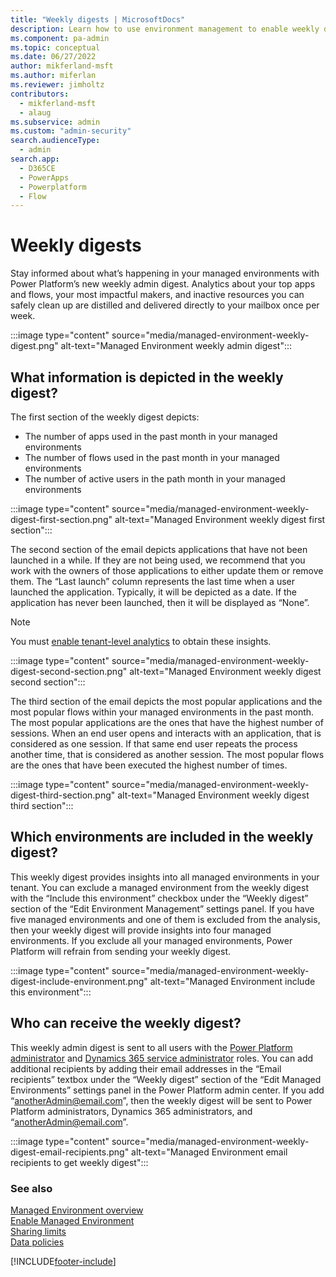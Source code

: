 ```yaml
---
title: "Weekly digests | MicrosoftDocs"
description: Learn how to use environment management to enable weekly digests.
ms.component: pa-admin
ms.topic: conceptual
ms.date: 06/27/2022
author: mikferland-msft
ms.author: miferlan
ms.reviewer: jimholtz
contributors:
  - mikferland-msft
  - alaug 
ms.subservice: admin
ms.custom: "admin-security"
search.audienceType: 
  - admin
search.app:
  - D365CE
  - PowerApps
  - Powerplatform
  - Flow
---
```

# Weekly digests
Stay informed about what’s happening in your managed environments with Power Platform’s new weekly admin digest. Analytics about your top apps and flows, your most impactful makers, and inactive resources you can safely clean up are distilled and delivered directly to your mailbox once per week.

:::image type="content" source="media/managed-environment-weekly-digest.png" alt-text="Managed Environment weekly admin digest":::

## What information is depicted in the weekly digest?

The first section of the weekly digest depicts:

- The number of apps used in the past month in your managed environments
- The number of flows used in the past month in your managed environments
- The number of active users in the path month in your managed environments

:::image type="content" source="media/managed-environment-weekly-digest-first-section.png" alt-text="Managed Environment weekly digest first section":::

The second section of the email depicts applications that have not been launched in a while. If they are not being used, we recommend that you work with the owners of those applications to either update them or remove them. The “Last launch” column represents the last time when a user launched the application. Typically, it will be depicted as a date. If the application has never been launched, then it will be displayed as “None”.

> [!NOTE]
> You must [enable tenant-level analytics](tenant-level-analytics.md#how-do-i-enable-tenant-level-analytics) to obtain these insights.

:::image type="content" source="media/managed-environment-weekly-digest-second-section.png" alt-text="Managed Environment weekly digest second section":::

The third section of the email depicts the most popular applications and the most popular flows within your managed environments in the past month. The most popular applications are the ones that have the highest number of sessions. When an end user opens and interacts with an application, that is considered as one session. If that same end user repeats the process another time, that is considered as another session. The most popular flows are the ones that have been executed the highest number of times.

:::image type="content" source="media/managed-environment-weekly-digest-third-section.png" alt-text="Managed Environment weekly digest third section":::

## Which environments are included in the weekly digest?

This weekly digest provides insights into all managed environments in your tenant. You can exclude a managed environment from the weekly digest with the “Include this environment” checkbox under the “Weekly digest” section of the “Edit Environment Management” settings panel. If you have five managed environments and one of them is excluded from the analysis, then your weekly digest will provide insights into four managed environments. If you exclude all your managed environments, Power Platform will refrain from sending your weekly digest.


:::image type="content" source="media/managed-environment-weekly-digest-include-environment.png" alt-text="Managed Environment include this environment":::

## Who can receive the weekly digest?

This weekly admin digest is sent to all users with the [Power Platform administrator](use-service-admin-role-manage-tenant.md#power-platform-administrator) and [Dynamics 365 service administrator](use-service-admin-role-manage-tenant.md#dynamics-365-administrator) roles. You can add additional recipients by adding their email addresses in the “Email recipients” textbox under the “Weekly digest” section of the “Edit Managed Environments” settings panel in the Power Platform admin center. If you add “anotherAdmin@email.com”, then the weekly digest will be sent to Power Platform administrators, Dynamics 365 administrators, and “anotherAdmin@email.com”.

:::image type="content" source="media/managed-environment-weekly-digest-email-recipients.png" alt-text="Managed Environment email recipients to get weekly digest":::

### See also  
[Managed Environment overview](managed-environment-overview.md) <br />
[Enable Managed Environment](managed-environment-enable.md) <br />
[Sharing limits](managed-environment-sharing-limits.md)  <br />
[Data policies](managed-environment-data-policies.md)



[!INCLUDE[footer-include](../includes/footer-banner.md)]
